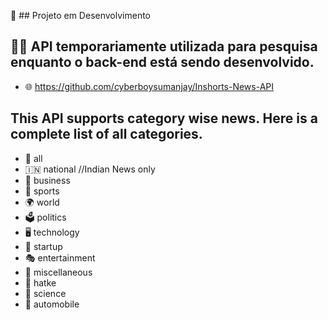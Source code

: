 🚧 ## Projeto em Desenvolvimento
## 🕵️‍♀️ API temporariamente utilizada para pesquisa enquanto o back-end está sendo desenvolvido.

* 🌐 https://github.com/cyberboysumanjay/Inshorts-News-API

## This API supports category wise news. Here is a complete list of all categories.

   * 📰 all
   * 🇮🇳 national //Indian News only
   * 💼 business
   * 🏅 sports
   * 🌍 world
   * 🗳️ politics
   * 🖥️ technology
   * 🚀 startup
   * 🎭 entertainment
   * 🎉 miscellaneous
   * 🤪 hatke
   * 🔬 science
   * 🚗 automobile
